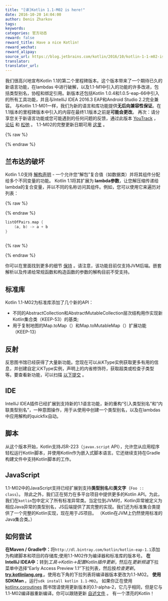 ```yaml
---
title: "[译]Kotlin 1.1-M02 is here!"
date: 2016-10-20 14:04:00
author: Denis Zharkov
tags:
keywords:
categories: 官方动态
reward: false
reward_title: Have a nice Kotlin!
reward_wechat:
reward_alipay:
source_url: https://blog.jetbrains.com/kotlin/2016/10/kotlin-1-1-m02-is-here/
translator:
translator_url:
---
```


我们很高兴地宣布Kotlin 1.1的第二个里程碑版本。这个版本带来了一个期待已久的新语言功能，在lambdas </strong>中进行破解，以及1.1-M1中引入的功能的许多改进，包括类型别名，协程和绑定引用。新版本还包括Kotlin 1.0.4和1.0.5-eap-66中引入的所有工具功能，并且与IntelliJ IDEA 2016.3 EAP和Android Studio 2.2完全兼容。
与Kotlin 1.1-M01一样，我们为新的语言和库功能提供<strong>无后向兼容性保证</strong>。在1.1版本的里程碑版本中引入的内容在最终1.1版本之前是<strong>可能会更改</strong>。
再次：请分享您关于新语言功能或您可能遇到的任何问题的反馈，通过此版本 [YouTrack](https://youtrack.jetbrains.com/issues/KT) ， [论坛](http://discuss.kotlinlang.org) 和 [松弛](https://kotlinlang.slack.com) 。
1.1-M02的完整更新日期可用 [这里](https://github.com/JetBrains/kotlin/blob/1.1-M2/ChangeLog.md) 。

{% raw %}
<p><span id="more-4312"></span></p>
{% endraw %}

## 兰布达的破坏

Kotlin 1.0支持 [解构声明](https://kotlinlang.org/docs/reference/multi-declarations.html) - 一个允许您“解包”复合值（如数据类）并将其组件分配给多个不同变量的功能。 Kotlin 1.1将其扩展为<strong> lambda参数</strong>，让您解压缩传递给lambda的复合变量，并以不同的名称访问其组件。例如，您可以使用它来遍历对列表：

{% raw %}
<p></p>
{% endraw %}

```kotlin
listOfPairs.map {
    (a, b) -> a + b
}
 
```

{% raw %}
<p></p>
{% endraw %}

你可以在里面找到更多的细节 [保持](https://github.com/Kotlin/KEEP/blob/master/proposals/destructuring-in-parameters.md) 。请注意，该功能目前仅支持JVM后端。嵌套解析以及传递给常规函数和构造函数的参数的解构目前不受支持。
## 标准库

Kotlin 1.1-M02为标准库添加了几个新的API：

* 不同的AbstractCollection和AbstractMutableCollection层次结构用作实现新Kotlin集合类（KEEP-53）的基类;
* 用于复制地图的Map.toMap（）和Map.toMutableMap（）扩展功能（KEEP-13）

## 反射

反思图书馆已经获得了大量新功能。您现在可以从KType实例获取更多有用的信息，并创建自定义KType实例，声明上的内省修饰符，获取超类或检查子类型等。要查看新功能，可以扫描 [以下提交](https://github.com/JetBrains/kotlin/commit/ed1490dbc43f88696f82e5307df43269ecbb32b1) 。
## IDE

IntelliJ IDEA插件已经扩展到支持新的1.1语言功能，新的重构“引入类型别名”和“内联类型别名”，一种意图操作，用于从使用中创建一个类型别名，以及在lambdas中应用解构的quickfix自动。
## 脚本

从这个版本开始，Kotlin支持JSR-223（`javax.script` API），允许您从应用程序轻松运行Kotlin脚本，并使用Kotlin作为嵌入式脚本语言。它还继续支持在Gradle构建文件中支持Kotlin脚本的工作。
## JavaScript

1.1-M02中的JavaScript支持已经扩展到支持<strong>类型别名</strong>和<strong>类文字</strong>（`Foo :: class`）。
除此之外，我们正在努力在多平台项目中提供更多的Kotlin API。为此，我们在`kotlin`包中定义了所有标准异常类。当定位到JVM时，Kotlin异常被定义为相应Java异常的类型别名，JS后端提供了其完整的实现。我们还为标准集合类提供了一个完整的Kotlin实现，现在用于JS项目。 （Kotlin在JVM上仍然使用标准的Java集合类。）
## 如何尝试

<strong>在Maven / Gradle中：</strong>将`http://dl.bintray.com/kotlin/kotlin-eap-1.1`添加为构建脚本和项目的存储库;使用1.1-M02作为编译器和标准库的版本号。
<strong>在IntelliJ IDEA中：</strong>转到<em>工具→Kotlin→配置Kotlin插件更新</em>，然后在<em>更新频道</em>下拉菜单中选择“Early Access Preview 1.1”下拉列表，然后按<em>检查更新</em>。
<strong> <a href="http://try.kotlinlang.org/"> try.kotlinlang.org </a> </strong>。使用右下角的下拉列表将编译器版本更改为1.1-M02。
<strong>使用SDKMan </strong>。运行`sdk install kotlin 1.1-M02`。
如果你正在使用 [kotlinx.coroutines](https://github.com/Kotlin/kotlinx.coroutines) 图书馆请使用更新版本的0.1-alpha-2，它几乎相同，但是它与1.1-M02编译器重新编译。你可以跟随更新 [自述文件](https://github.com/Kotlin/kotlinx.coroutines/blob/master/README.md) 。
有一个漂亮的Kotlin！
